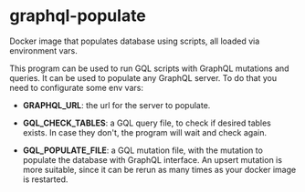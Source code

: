 # graphql-populate

Docker image that populates database using scripts, all loaded via environment vars.

This program can be used to run GQL scripts with GraphQL mutations and queries.
It can be used to populate any GraphQL server. To do that you need to configurate
some env vars:

- **GRAPHQL_URL**: the url for the server to populate.

- **GQL_CHECK_TABLES**: a GQL query file, to check if desired tables exists. In
case they don't, the program will wait and check again.
- **GQL_POPULATE_FILE**: a GQL mutation file, with the mutation to populate the
database with GraphQL interface. An upsert mutation is more suitable, since it
can be rerun as many times as your docker image is restarted.
